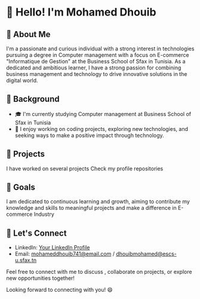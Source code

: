 # 👋 Hello! I'm Mohamed Dhouib



## 🌟 About Me

I'm a passionate and curious individual with a strong interest in technologies pursuing a degree in Computer management  with a focus on E-commerce "Informatique de Gestion" at the Business School of Sfax in Tunisia. As a dedicated and ambitious learner, I have a strong passion for combining business management and technology to drive innovative solutions in the digital world.


## 🌱 Background

- 🎓 I'm currently studying Computer management at Business School of Sfax in Tunisia
- 💼 I enjoy working on coding projects, exploring new technologies, and seeking ways to make a positive impact through technology.

## 🔭 Projects

I have worked on several projects Check my profile repositories 

## 🚀 Goals

I am dedicated to continuous learning and growth, aiming to contribute my knowledge and skills to meaningful projects and make a difference in  E-commerce Industry

## 💬 Let's Connect

- LinkedIn: [Your LinkedIn Profile](https://www.linkedin.com/in/mohamed-dhouib-850aab190/)
- Email: mohameddhouib741@email.com / dhouibmohamed@escs-u.sfax.tn

Feel free to connect with me to discuss , collaborate on projects, or explore new opportunities together!

Looking forward to connecting with you! 😄
